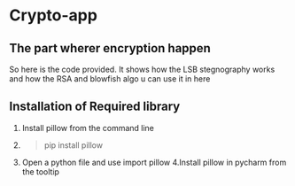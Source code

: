 # Crypto-app

## The part wherer encryption happen
So here is the code provided. It shows how the LSB stegnography works and how the RSA and blowfish algo u can use it in here

## Installation of Required library

1. Install pillow from the command line
2. >pip install pillow
3. Open a python file and use
import pillow
4.Install pillow in pycharm from the tooltip

